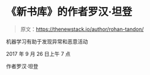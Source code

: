 # 《新书库》的作者罗汉·坦登

> 原文：<https://thenewstack.io/author/rohan-tandon/>

机器学习有助于发现异常和恶意活动

2017 年 9 月 26 日上午 7 点

作者罗汉·坦登